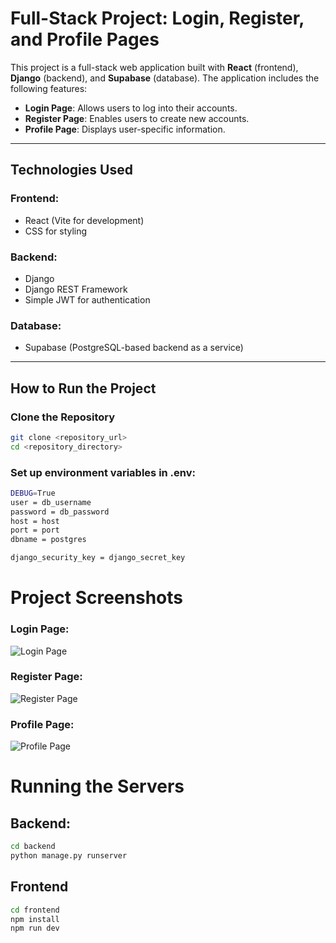 # Full-Stack Project: Login, Register, and Profile Pages

This project is a full-stack web application built with **React** (frontend), **Django** (backend), and **Supabase** (database). The application includes the following features:
- **Login Page**: Allows users to log into their accounts.
- **Register Page**: Enables users to create new accounts.
- **Profile Page**: Displays user-specific information.

---

## Technologies Used
### Frontend:
- React (Vite for development)
- CSS for styling

### Backend:
- Django
- Django REST Framework
- Simple JWT for authentication

### Database:
- Supabase (PostgreSQL-based backend as a service)

---

## How to Run the Project

### Clone the Repository
```bash
git clone <repository_url>
cd <repository_directory>
````

### Set up environment variables in .env:
```bash
DEBUG=True
user = db_username
password = db_password
host = host
port = port
dbname = postgres

django_security_key = django_secret_key
````

# Project Screenshots
### Login Page:
![Login Page](img/login2.png)

### Register Page:
![Register Page](img/register.png)

### Profile Page:
![Profile Page](img/profile.png)

# Running the Servers
## Backend:

````bash
cd backend
python manage.py runserver
````

## Frontend
````bash
cd frontend
npm install
npm run dev
````